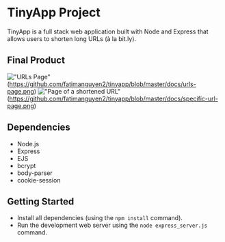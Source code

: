 # TinyApp Project

TinyApp is a full stack web application built with Node and Express that allows users to shorten long URLs (à la bit.ly).

## Final Product

!["URLs Page"](#) (https://github.com/fatimanguyen2/tinyapp/blob/master/docs/urls-page.png)
!["Page of a shortened URL"](#)(https://github.com/fatimanguyen2/tinyapp/blob/master/docs/specific-url-page.png)

## Dependencies

- Node.js
- Express
- EJS
- bcrypt
- body-parser
- cookie-session

## Getting Started

- Install all dependencies (using the `npm install` command).
- Run the development web server using the `node express_server.js` command.
